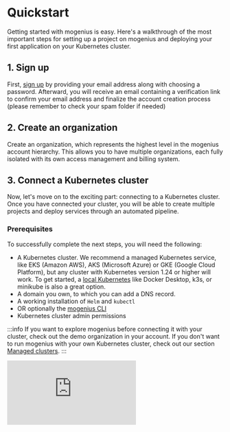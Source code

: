 ﻿---
sidebar_position: 2
---

# Quickstart
Getting started with mogenius is easy. Here's a walkthrough of the most important steps for setting up a project on mogenius and deploying your first application on your Kubernetes cluster.

## 1. Sign up​
First, [sign up](https://app.mogenius.com/user/registration) by providing your email address along with choosing a password. Afterward, you will receive an email containing a verification link to confirm your email address and finalize the account creation process (please remember to check your spam folder if needed)

## 2. Create an organization

Create an organization, which represents the highest level in the mogenius account hierarchy. This allows you to have multiple organizations, each fully isolated with its own access management and billing system.

## 3. Connect a Kubernetes cluster

Now, let's move on to the exciting part: connecting to a Kubernetes cluster. Once you have connected your cluster, you will be able to create multiple projects and deploy services through an automated pipeline.

### Prerequisites
To successfully complete the next steps, you will need the following:
- A Kubernetes cluster. We recommend a managed Kubernetes service, like EKS (Amazon AWS), AKS (Microsoft Azure) or GKE (Google Cloud Platform), but any cluster with Kubernetes version 1.24 or higher will work. To get started, a [local Kubernetes](../cluster-management/local-cluster.md) like Docker Desktop, k3s, or minikube is also a great option.
- A domain you own, to which you can add a DNS record.
- A working installation of `Helm` and `kubectl`
- OR optionally the [mogenius CLI](../development/mogenius-CLI.md)
- Kubernetes cluster admin permissions

:::info
If you want to explore mogenius before connecting it with your cluster, check out the demo organization in your account. If you don't want to run mogenius with your own Kubernetes cluster, check out our section [Managed clusters](./../cluster-management/managed-clusters.md).
:::

<div style={{ position: 'relative', paddingBottom: 'calc(56.25782227784731% + 41px)', height: 0 }}>
      <iframe src="https://app.supademo.com/embed/iy17UxSmsVTaPPiLgHhlQ" frameBorder="0" loading="lazy" webkitAllowFullScreen mozAllowFullScreen allowFullScreen style={{ position: 'absolute', top: 0, left: 0, width: '100%', height: '100%' }} />
    </div>

After creating your organization, add a cluster and follow the steps for either a remote (cloud, or on-premise), or a local Kubernetes. Enter a name (this will only be used to display the cluster in mogenius) and proceed to install the operator.

## 4. Install mogenius on the cluster

Before you continue, make sure that you have a running Kubernetes cluster where you have admin access. Next, you will install the mogenius operator on the cluster using `Helm` or [mocli](../development/mogenius-CLI.md) to connect your cluster with the mogenius platform.

Copy the `Helm` or `mocli` command. Open a terminal and make sure that your kubecontext is set to the cluster that you want to connect with mogenius. Paste and execute the install command, return to mogenius, and click "I ran the command." The UI will confirm once the operator has established a connection with the mogenius controlplane.

:::info
Having trouble connecting the operator? Check out the [troubleshooting section.](../cluster-management/troubleshooting-clusters.md)
:::

## 5. Install Helm charts

Once the operator is connected, proceed with installing Helm charts to finish your Kubernetes setup. Some services from the list are required to support the mogenius feature-set, like pod stats and traffic collector. Additionally, you can select recommended Helm charts from the list, like an ingress controller or cert manager. 

The operator scans your cluster and automatically offers a subset of services from the following list, depending on your cluster type and any existing services.

|Service|Description|
|---|---|
|Ingress Controller|Installs a traefik ingress controller to handle traffic from outside the cluster and more.|
|Metrics server|Maintained by Kubernetes-SIGs, handles metrics for built-in autoscaling pipelines.|
|cert-manager|Install the cert-manager to automatically issue Let's Encrypt certificates to your services.|
|Clusterissuer|Responsible for signing certificates.|
|mogenius-traffic-collector|Collects and exposes detailed traffic data for your mogenius services for better monitoring.|
|mogenius-pod-stats-collector|Collects and exposes status events of pods for services in mogenius.|
|Internal container registry|A Docker-based container registry inside Kubernetes.|
|MetalLB loadbalancer|A load balancer for local clusters (e.g. Docker Desktop, k3s, minikube, etc.).|
|External secrets operator|Required to use the Hashicorp Vault integration in a project.|

Once you made your selection, confirm with "Install" and the Helm charts will be deployed to your cluster. Since some of them depend on each other, the installation can take a moment.

:::info
Using a local Kubernetes? Make sure to run `mocli cluster local-dev-setup` to create a bridge interface. This will provide your services with an external hostname and SSL. [Read more >](../cluster-management/local-cluster.md)
:::

## 6. CI/CD setup

Each mogenius project comes with a built-in pipeline to build and deploy container images automatically. The pipeline builds images based on Dockerfiles and pushes them to a container registry. In this step, you can provide credentials to your registry to use the pipeline. If you previously installed the internal registry Helm chart, you can skip this step. The external registry is also optional, if you don't want to use the internal build pipeline and deploy images directly from an external registry instead.

## 7. Hostname & IP address

Finally, set up a domain for services deployed on your cluster:
Loadbalancer IP: If an IngressController is running on your cluster, the external loadbalancer IP address of your cluster will usually be filled out automatically. If the IP address is not set automatically, you can enter it manually.
- Loadbalancer Host: Enter a hostname for your cluster. Each service on the cluster that is exposed to the internet will be created under a subdomain of this hostname by default. Later, you can set individual domains in the settings of each service.

Now, create two records of type A in the DNS settings at your domain provider:

|Type|Name (example)|Target|
|---|---|---|
|A|yourdomain.com|LOADBALANCER_IP|
|A|*.yourdomain.com|LOADBALANCER_IP|

:::tip
Working on a local Kubernetes? The host will be set to `local.mogenius.io` if possible. This way, services deployed on your local Kubernetes will receive SSL certificates.
:::
  
**Done - your cluster is ready! 🥳 You can now create your first project and start deploying.**

## 8. Create a project ##

Head to the Projects section in your organization and click Create project. Select your cluster from the list, enter a name for your project and optionally set resource limits. The limits work like a budget for your project, so that you can control how much resources each team can use for their services. If limits are activated, this also acts like a policy for each service, requiring to define resource limits in the service settings. Confirm to create the project.

## 9. Deploy a service ##

Your project is ready. Now you can deploy your first service on the cluster. As an example we'll deploy an application from a Git repository. If you don't have a dockerized application you can also proceed with a template or container image.  
On your project dashboard click Create and select `Repository` from the dropdown menu.

Now enter the details for your service:

| Input field | Comment |
|---|---|
|Service name|The name of your service. It must be unique to the environment and it will be used to create a hostname. |
|Environment|Select the environment that your service should be deployed in. You can leave it at Default right now.|
|Git integration|To set up the Git integration, choose either GitHub, GitLab, or Access Token as your preferred option. Follow the provided instructions to establish the connection between mogenius and your Git host.|
|Repository|Once your integration is active select the repository that you want to deploy from the list.|
|Git Branch|Set the branch that you want to deploy.|
|Dockerfile Name and Docker Context|Per default this is set to search for a 'Dockerfile' at root level in the repository.|

You're ready to create your service. Next, you can add more settings, like environment variables, resource limits, ports, healthchecks, autoscaling, and more. Once you're happy with your settings, click `Start`. This will trigger the build pipeline and once your image is pushed to the container registry, it will be deployed to your cluster. In the background the mogenius operator creates the required workloads on Kubernetes and keeps them up to date when you modify your service in mogenius.

You can view the progress in the logs section on your service page. Each step of the pipeline has its own log for build, Kubernetes events, and pods. The service status indicates the progress of your deployment and any potential issues. Once you see green status for build, deployment, and pods your service is deployed successfully.

**Congratulations on deploying your first service with mogenius 🎉**

:::info
If you need help, please take a look at our [Help & Feedback page](../help-and-feedback/index.md). You can contact us directly if you run into any problems.
:::


